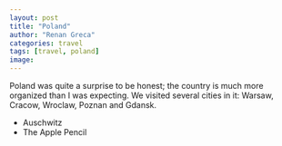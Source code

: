 ```yaml
---
layout: post
title: "Poland"
author: "Renan Greca"
categories: travel
tags: [travel, poland]
image: 
---
```


Poland was quite a surprise to be honest; the country is much more organized than I was expecting.
We visited several cities in it: Warsaw, Cracow, Wroclaw, Poznan and Gdansk.


* Auschwitz
* The Apple Pencil 